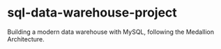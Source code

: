# sql-data-warehouse-project
Building a modern data warehouse with MySQL, following the Medallion Architecture.

